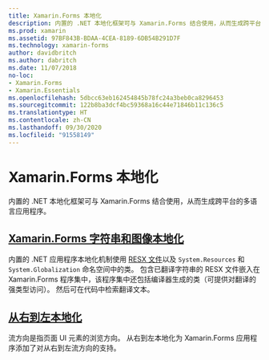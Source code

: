 ```yaml
---
title: Xamarin.Forms 本地化
description: 内置的 .NET 本地化框架可与 Xamarin.Forms 结合使用，从而生成跨平台的多语言应用程序。 文本和图像均可本地化，且应用程序支持从右到左的流方向。
ms.prod: xamarin
ms.assetid: 97BF843B-BDAA-4CEA-8189-6DB54B291D7F
ms.technology: xamarin-forms
author: davidbritch
ms.author: dabritch
ms.date: 11/07/2018
no-loc:
- Xamarin.Forms
- Xamarin.Essentials
ms.openlocfilehash: 5dbcc63eb162454845b78fc24a3beb0ca8296453
ms.sourcegitcommit: 122b8ba3dcf4bc59368a16c44e71846b11c136c5
ms.translationtype: HT
ms.contentlocale: zh-CN
ms.lasthandoff: 09/30/2020
ms.locfileid: "91558149"
---
```

# <a name="no-locxamarinforms-localization"></a>Xamarin.Forms 本地化

内置的 .NET 本地化框架可与 Xamarin.Forms 结合使用，从而生成跨平台的多语言应用程序。

## <a name="no-locxamarinforms-string-and-image-localization"></a>[Xamarin.Forms 字符串和图像本地化](text.md)

内置的 .NET 应用程序本地化机制使用 [RESX 文件](/dotnet/framework/resources/creating-resource-files-for-desktop-apps#resources-in-resx-files)以及 `System.Resources` 和 `System.Globalization` 命名空间中的类。 包含已翻译字符串的 RESX 文件嵌入在 Xamarin.Forms 程序集中，该程序集中还包括编译器生成的类（可提供对翻译的强类型访问）。 然后可在代码中检索翻译文本。

## <a name="right-to-left-localization"></a>[从右到左本地化](right-to-left.md)

流方向是指页面 UI 元素的浏览方向。 从右到左本地化为 Xamarin.Forms 应用程序添加了对从右到左流方向的支持。